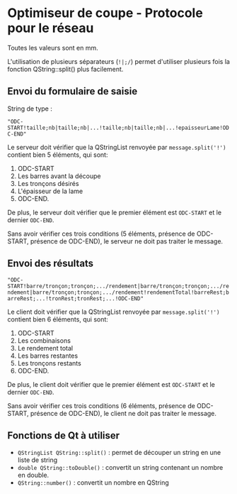 Optimiseur de coupe - Protocole pour le réseau
===

Toutes les valeurs sont en mm.

L'utilisation de plusieurs séparateurs (`!|;/`) permet d'utiliser plusieurs fois la fonction QString::split() plus facilement.

## Envoi du formulaire de saisie
String de type :

`"ODC-START!taille;nb|taille;nb|...!taille;nb|taille;nb|...!epaisseurLame!ODC-END"`

Le serveur doit vérifier que la QStringList renvoyée par `message.split('!')` contient bien 5 éléments, qui sont:
1. ODC-START
2. Les barres avant la découpe
3. Les tronçons désirés
4. L'épaisseur de la lame
5. ODC-END.

De plus, le serveur doit vérifier que le premier élément est `ODC-START` et le dernier `ODC-END`.

Sans avoir vérifier ces trois conditions (5 éléments, présence de ODC-START, présence de ODC-END), le serveur ne doit pas traiter le message.

## Envoi des résultats

`"ODC-START!barre/tronçon;tronçon;.../rendement|barre/tronçon;tronçon;.../rendement|barre/tronçon;tronçon;.../rendement!rendementTotal!barreRest;barreRest;...!tronRest;tronRest;...!ODC-END"`

Le client doit vérifier que la QStringList renvoyée par `message.split('!')` contient bien 6 éléments, qui sont:
1. ODC-START
2. Les combinaisons
3. Le rendement total
4. Les barres restantes
5. Les tronçons restants
6. ODC-END.

De plus, le client doit vérifier que le premier élément est `ODC-START` et le dernier `ODC-END`.

Sans avoir vérifier ces trois conditions (6 éléments, présence de ODC-START, présence de ODC-END), le client ne doit pas traiter le message.

## Fonctions de Qt à utiliser
* `QStringList QString::split()` : permet de découper un string en une liste de string
* `double QString::toDouble()` : convertit un string contenant un nombre en double.
* `QString::number()` : convertit un nombre en QString
